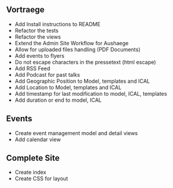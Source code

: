 ## Vortraege

 * Add Install instructions to README
 * Refactor the tests
 * Refactor the views
 * Extend the Admin Site Workflow for Aushaege
 * Allow for uploaded files handling (PDF Documents)
 * Add events to flyers
 * Do not escape characters in the pressetext (html escape)
 * Add RSS Feed
 * Add Podcast for past talks
 * Add Geographic Position to Model, templates and ICAL 
 * Add Location to Model, templates and ICAL 
 * Add timestamp for last modification to model, ICAL, templates 
 * Add duration or end to model, ICAL

## Events
 
 * Create event management model and detail views
 * Add calendar view

## Complete Site

 * Create index
 * Create CSS for layout
